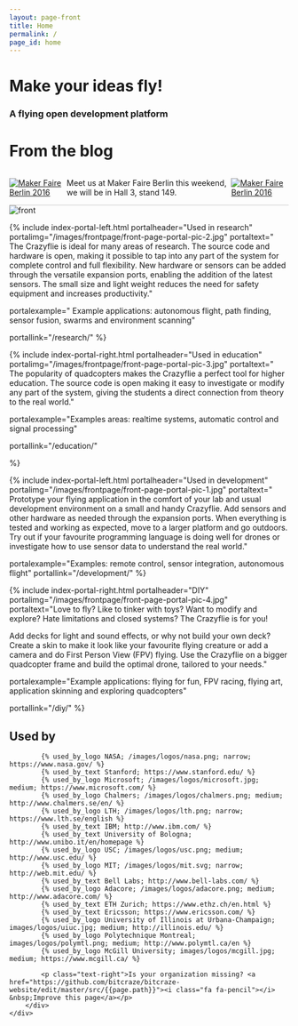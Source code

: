 ```yaml
---
layout: page-front
title: Home
permalink: /
page_id: home
---
```


<div class="container-fluid front-top-banner">
    <div class="row content-area">
        <div class="col-md-9 header_text">
              <h1>Make your ideas fly!</h1>
                <h3>A flying open development platform</h3>
        </div>
        <div class="col-md-3 semi-transparent fp-blog">
            <h1>From the blog</h1>
                <!-- inject wp blog -->
        </div>
    </div>
</div>

<div class="container-fluid">
    <div class="row content-area" style="border-bottom: 1px solid #ccc; display: flex; align-items: center;">
        <div class="col-sm-3">
            <a href="http://en.maker-faire.de/berlin/">
              <img src="/images/mf-berlin2016/icon_Berlin_dt.png" alt="Maker Faire Berlin 2016" class="center-block" style="max-height: 10em; width: auto;"/>
             </a>
        </div>
        <div class="col-sm-6">            
          <p>Meet us at Maker Faire Berlin this weekend, we will be in Hall 3, stand 149.</p>       
        </div>
        <div class="col-sm-3">
            <a href="http://en.maker-faire.de/berlin/">
              <img src="/images/mf-berlin2016/MakerFaire_Berlin.png" alt="Maker Faire Berlin 2016" class="center-block" style="max-height: 7em; width: auto;"/> 
            </a>
        </div>
    </div>
</div>

<div class="container-fluid">
    <div class="row content-area">
        <div class="col-sm-2"></div>
        <div class="col-sm-8">
            <img src="/images/frontpage/front-page-portal-pic-5.jpg" class="img-responsive" alt="front"/>
        </div>
        <div class="col-sm-2"></div>
    </div>
</div>


{% include index-portal-left.html portalheader="Used in research" portalimg="/images/frontpage/front-page-portal-pic-2.jpg" portaltext="
The Crazyflie is ideal for many areas of research. The source code and hardware
is open, making it possible to tap into any
part of the system for complete control and full flexibility. New hardware or sensors can be added
through the versatile expansion ports, enabling the addition of the latest sensors.
The small size and light weight reduces the need for safety equipment and increases
productivity."

portalexample="
Example applications: autonomous flight, path finding, sensor fusion, swarms and
environment scanning"

portallink="/research/"
%}

{% include index-portal-right.html portalheader="Used in education" portalimg="/images/frontpage/front-page-portal-pic-3.jpg" portaltext="
The popularity of quadcopters makes the Crazyflie a perfect tool for higher education.
The source code is open making it easy to investigate or modify any part of the system,
giving the students a direct connection from theory to the real world."

portalexample="Examples areas: realtime systems, automatic control and signal processing"

portallink="/education/"

%}

{% include index-portal-left.html portalheader="Used in development" portalimg="/images/frontpage/front-page-portal-pic-1.jpg" portaltext="
Prototype your flying application in the comfort of your lab and usual development
environment on a small and handy Crazyflie. Add sensors and other hardware as needed
through the expansion ports. When everything is tested and working as expected,
move to a larger platform and go outdoors.
Try out if your favourite programming language is doing well for drones
or investigate how to use sensor data to understand the real world."

portalexample="Examples: remote control, sensor integration, autonomous flight"
portallink="/development/"
%}

{% include index-portal-right.html portalheader="DIY" portalimg="/images/frontpage/front-page-portal-pic-4.jpg" 
portaltext="Love to fly? Like to tinker with toys? Want to modify and explore? Hate limitations and closed
systems? The Crazyflie is for you!

Add decks for light and sound effects, or why not build your own deck? Create a
skin to make it look like your favourite flying creature or add a camera and
do First Person View (FPV) flying. Use the Crazyflie on a bigger quadcopter frame and build
the optimal drone, tailored to your needs."

portalexample="Example applications: flying for fun, FPV racing, flying art, application skinning and exploring quadcopters"

portallink="/diy/"
%}


<div class="container-fluid used-by-section">
    <div class="row content-area">
        <div class="col-md-12">
            <h2>Used by</h2>

            {% used_by_logo NASA; /images/logos/nasa.png; narrow; https://www.nasa.gov/ %}
            {% used_by_text Stanford; https://www.stanford.edu/ %}
            {% used_by_logo Microsoft; /images/logos/microsoft.jpg; medium; https://www.microsoft.com/ %}
            {% used_by_logo Chalmers; /images/logos/chalmers.png; medium; http://www.chalmers.se/en/ %}
            {% used_by_logo LTH; /images/logos/lth.png; narrow; https://www.lth.se/english %}
            {% used_by_text IBM; http://www.ibm.com/ %}
            {% used_by_text University of Bologna; http://www.unibo.it/en/homepage %}
            {% used_by_logo USC; /images/logos/usc.png; medium; http://www.usc.edu/ %}
            {% used_by_logo MIT; /images/logos/mit.svg; narrow; http://web.mit.edu/ %}
            {% used_by_text Bell Labs; http://www.bell-labs.com/ %}
            {% used_by_logo Adacore; /images/logos/adacore.png; medium; http://www.adacore.com/ %}
            {% used_by_text ETH Zurich; https://www.ethz.ch/en.html %}
            {% used_by_text Ericsson; https://www.ericsson.com/ %}
            {% used_by_logo University of Illinois at Urbana-Champaign; images/logos/uiuc.jpg; medium; http://illinois.edu/ %}
            {% used_by_logo Polytechnique Montreal; images/logos/polymtl.png; medium; http://www.polymtl.ca/en %}
            {% used_by_logo McGill University; images/logos/mcgill.jpg; medium; https://www.mcgill.ca/ %}

            <p class="text-right">Is your organization missing? <a href="https://github.com/bitcraze/bitcraze-website/edit/master/src/{{page.path}}"><i class="fa fa-pencil"></i> &nbsp;Improve this page</a></p>
        </div>
    </div>
</div>
